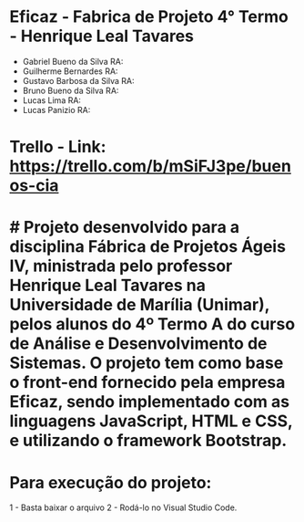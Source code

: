 # Eficaz - Fabrica de Projeto 4° Termo - Henrique Leal Tavares

- Gabriel Bueno da Silva RA:
- Guilherme Bernardes RA:
- Gustavo Barbosa da Silva RA:
- Bruno Bueno da Silva RA:
- Lucas Lima RA:
- Lucas Panizio RA:

# Trello - Link: https://trello.com/b/mSiFJ3pe/buenos-cia

# # Projeto desenvolvido para a disciplina Fábrica de Projetos Ágeis IV, ministrada pelo professor Henrique Leal Tavares na Universidade de Marília (Unimar), pelos alunos do 4º Termo A do curso de Análise e Desenvolvimento de Sistemas. O projeto tem como base o front-end fornecido pela empresa Eficaz, sendo implementado com as linguagens JavaScript, HTML e CSS, e utilizando o framework Bootstrap. 

# Para execução do projeto: 
1 - Basta baixar o arquivo
2 - Rodá-lo no Visual Studio Code.
